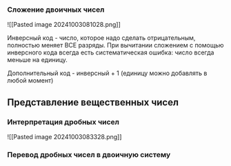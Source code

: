 ### Сложение двоичных чисел

![[Pasted image 20241003081028.png]]

Инверсный код - число, которое надо сделать отрицательным, полностью меняет ВСЕ разряды.
При вычитании сложением с помощью инверсного кода всегда есть систематическая ошибка: число всегда меньше на единицу.

Дополнительный код - инверсный + 1 (единицу можно добавлять в любой момент)

## Представление вещественных чисел

### Интерпретация дробных чисел
![[Pasted image 20241003083328.png]]

### Перевод дробных чисел в двоичную систему
